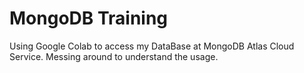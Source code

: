 # MongoDB Training
Using Google Colab to access my DataBase at MongoDB Atlas Cloud Service. Messing around to understand the usage.
